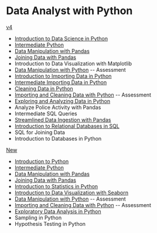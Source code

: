 # Data Analyst with Python

[v4](https://app.datacamp.com/learn/career-tracks/data-analyst-with-python?version=4)

- [Introduction to Data Science in Python](./introduction_to_data_science_in_python/)
- [Intermediate Python](./intermediate_python/)
- [Data Manipulation with Pandas](./data_manipulation_with_pandas/)
- [Joining Data with Pandas](./joining_data_with_pandas/)
- Introduction to Data Visualization with Matplotlib
- [Data Manipulation with Python](https://assessment-v2.datacamp.com/exploratory-analysis-python) -- Assessment
- [Introduction to Importing Data in Python](./introduction_to_importing_data_in_python/)
- [Intermediate Importing Data in Python](./intermediate_importing_data_in_python/)
- [Cleaning Data in Python](./cleaning_data_in_python/)
- [Importing and Cleaning Data with Python](https://assessment-v2.datacamp.com/data-management-python) -- Assessment
- [Exploring and Analyzing Data in Python](./exploring_and_analyzing_data_in_python/)
- Analyze Police Activity with Pandas
- Intermediate SQL Queries
- [Streamlined Data Ingestion with Pandas](./streamlined_data_ingestion_with_pandas/)
- [Introduction to Relational Databases in SQL](./introduction_to_relational_databases_in_sql/)
- SQL for Joining Data
- Introduction to Databases in Python

[New](https://app.datacamp.com/learn/career-tracks/data-analyst-with-python)

- [Introduction to Python](./introduction_to_python/)
- [Intermediate Python](./intermediate_python/)
- [Data Manipulation with Pandas](./data_manipulation_with_pandas/)
- [Joining Data with Pandas](./joining_data_with_pandas/)
- [Introduction to Statistics in Python](./introduction_to_statistics_in_python/)
- [Introduction to Data Visualization with Seaborn](./introduction_to_data_visualization_with_seaborn/)
- [Data Manipulation with Python](https://assessment-v2.datacamp.com/exploratory-analysis-python) -- Assessment
- [Importing and Cleaning Data with Python](https://assessment-v2.datacamp.com/data-management-python) -- Assessment
- [Exploratory Data Analysis in Python](./exploratory_data_anaylisis_in_python/)
- Sampling in Python
- Hypothesis Testing in Python
